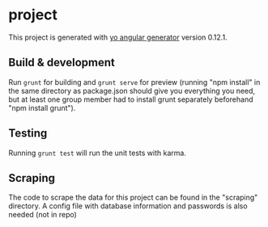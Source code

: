 # project

This project is generated with [yo angular generator](https://github.com/yeoman/generator-angular)
version 0.12.1.

## Build & development

Run `grunt` for building and `grunt serve` for preview (running "npm install" in the same directory as package.json should give you everything you need, but at least one group member had to install grunt separately beforehand "npm install grunt").

## Testing

Running `grunt test` will run the unit tests with karma.

## Scraping

The code to scrape the data for this project can be found in the "scraping" directory. A config file with database information and passwords is also needed (not in repo)
